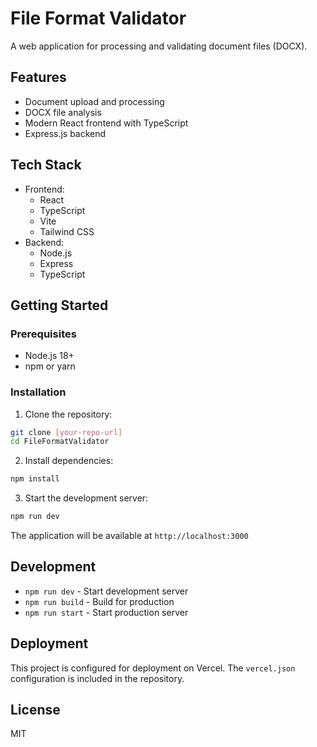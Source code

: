 # File Format Validator

A web application for processing and validating document files (DOCX).

## Features

- Document upload and processing
- DOCX file analysis
- Modern React frontend with TypeScript
- Express.js backend

## Tech Stack

- Frontend:
  - React
  - TypeScript
  - Vite
  - Tailwind CSS
- Backend:
  - Node.js
  - Express
  - TypeScript

## Getting Started

### Prerequisites

- Node.js 18+ 
- npm or yarn

### Installation

1. Clone the repository:
```bash
git clone [your-repo-url]
cd FileFormatValidator
```

2. Install dependencies:
```bash
npm install
```

3. Start the development server:
```bash
npm run dev
```

The application will be available at `http://localhost:3000`

## Development

- `npm run dev` - Start development server
- `npm run build` - Build for production
- `npm run start` - Start production server

## Deployment

This project is configured for deployment on Vercel. The `vercel.json` configuration is included in the repository.

## License

MIT 